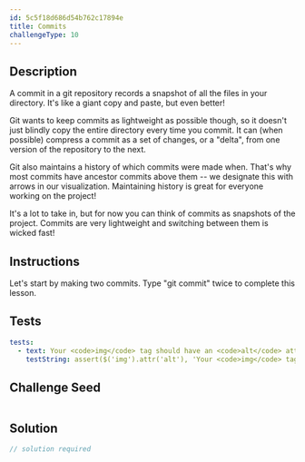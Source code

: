 ```yaml
---
id: 5c5f18d686d54b762c17894e
title: Commits
challengeType: 10
---
```


## Description
<section id='description'>
A commit in a git repository records a snapshot of all the files in your directory. It's like a giant copy and paste, but even better!

Git wants to keep commits as lightweight as possible though, so it doesn't just blindly copy the entire directory every time you commit. It can (when possible) compress a commit as a set of changes, or a "delta", from one version of the repository to the next.

Git also maintains a history of which commits were made when. That's why most commits have ancestor commits above them -- we designate this with arrows in our visualization. Maintaining history is great for everyone working on the project!

It's a lot to take in, but for now you can think of commits as snapshots of the project. Commits are very lightweight and switching between them is wicked fast!
</section>

## Instructions
<section id='instructions'>
Let's start by making two commits. Type "git commit" twice to complete this lesson.
</section>

## Tests
<section id='tests'>

```yml
tests:
  - text: Your <code>img</code> tag should have an <code>alt</code> attribute, and it should not be empty.
    testString: assert($('img').attr('alt'), 'Your <code>img</code> tag should have an <code>alt</code> attribute, and it should not be empty.');

```

</section>

## Challenge Seed
<section id='challengeSeed'>

<div id='html-seed'>

```html

```

</div>



</section>

## Solution
<section id='solution'>

```js
// solution required
```
</section>
